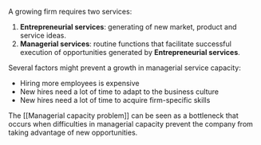 A growing firm requires two services:
1. **Entrepreneurial services**: generating of new market, product and service ideas.
2. **Managerial services**: routine functions that facilitate successful execution of opportunities generated by **Entrepreneurial services**.

Several factors might prevent a growth in managerial service capacity:
- Hiring more employees is expensive
- New hires need a lot of time to adapt to the business culture
- New hires need a lot of time to acquire firm-specific skills

The [[Managerial capacity problem]] can be seen as a bottleneck that occurs when difficulties in managerial capacity prevent the company from taking advantage of new opportunities.